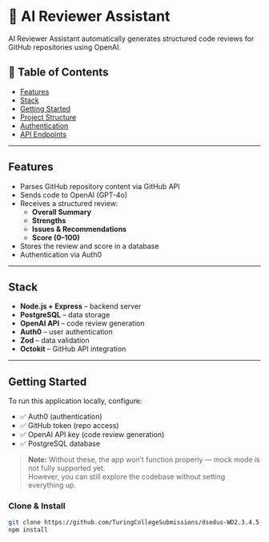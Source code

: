 # 🧠 AI Reviewer Assistant

AI Reviewer Assistant automatically generates structured code reviews for GitHub repositories using OpenAI.

## 📑 Table of Contents
- [Features](#features)
- [Stack](#stack)
- [Getting Started](#getting-started)
- [Project Structure](#project-structure)
- [Authentication](#authentication)
- [API Endpoints](#api-endpoints)


---

## Features

- Parses GitHub repository content via GitHub API  
- Sends code to OpenAI (GPT-4o)  
- Receives a structured review:
  - **Overall Summary**
  - **Strengths**
  - **Issues & Recommendations**
  - **Score (0–100)**
- Stores the review and score in a database  
- Authentication via Auth0  

---

## Stack

- **Node.js + Express** – backend server  
- **PostgreSQL** – data storage  
- **OpenAI API** – code review generation  
- **Auth0** – user authentication  
- **Zod** – data validation  
- **Octokit** – GitHub API integration  

---

## Getting Started

To run this application locally, configure:

- ✅ Auth0 (authentication)  
- ✅ GitHub token (repo access)  
- ✅ OpenAI API key (code review generation)  
- ✅ PostgreSQL database  

> **Note:** Without these, the app won’t function properly — mock mode is not fully supported yet.  
> However, you can still explore the codebase without setting everything up.  

### Clone & Install

```bash
git clone https://github.com/TuringCollegeSubmissions/dsedus-WD2.3.4.5.git
npm install
